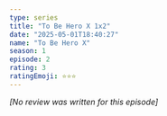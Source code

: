 ```yaml
---
type: series
title: "To Be Hero X 1x2"
date: "2025-05-01T18:40:27"
name: "To Be Hero X"
season: 1
episode: 2
rating: 3
ratingEmoji: ⭐️⭐️⭐️
---
```


*[No review was written for this episode]*
